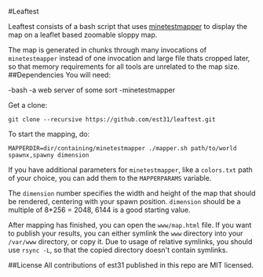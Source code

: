 #Leaftest

Leaftest consists of a bash script that uses [minetestmapper](https://github.com/Rogier-5/minetest-mapper-cpp) to display the map on a leaflet based zoomable sloppy map.

The map is generated in chunks through many invocations of `minetestmapper` instead of one invocation and large file thats cropped later, so that memory requirements for all tools are unrelated to the map size.
##Dependencies
You will need:

-bash
-a web server of some sort
-minetestmapper

Get a clone:
```
git clone --recursive https://github.com/est31/leaftest.git
```

To start the mapping, do:
```
MAPPERDIR=dir/containing/minetestmapper ./mapper.sh path/to/world spawnx,spawny dimension
```

If you have additional parameters for `minetestmapper`, like a `colors.txt` path of your choice, you can add them to the `MAPPERPARAMS` variable.

The `dimension` number specifies the width and height of the map that should be rendered, centering with your spawn position. `dimension` should be a multiple of 8*256 =  2048, 6144 is a good starting value.

After mapping has finished, you can open the `www/map.html` file. If you want to publish your results, you can either symlink the `www` directory into your `/var/www` directory, or copy it. Due to usage of relative symlinks, you should use `rsync -L`, so that the copied directory doesn't contain symlinks.

##License
All contributions of est31 published in this repo are MIT licensed.
 
